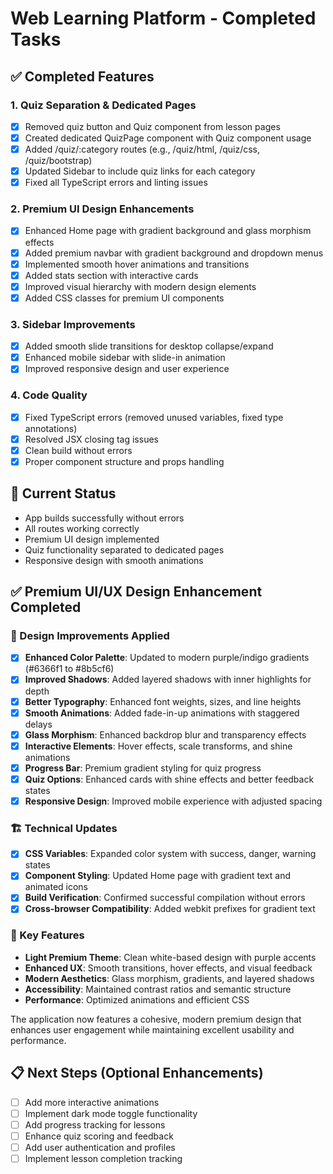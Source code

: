# Web Learning Platform - Completed Tasks

## ✅ Completed Features

### 1. Quiz Separation & Dedicated Pages
- [x] Removed quiz button and Quiz component from lesson pages
- [x] Created dedicated QuizPage component with Quiz component usage
- [x] Added /quiz/:category routes (e.g., /quiz/html, /quiz/css, /quiz/bootstrap)
- [x] Updated Sidebar to include quiz links for each category
- [x] Fixed all TypeScript errors and linting issues

### 2. Premium UI Design Enhancements
- [x] Enhanced Home page with gradient background and glass morphism effects
- [x] Added premium navbar with gradient background and dropdown menus
- [x] Implemented smooth hover animations and transitions
- [x] Added stats section with interactive cards
- [x] Improved visual hierarchy with modern design elements
- [x] Added CSS classes for premium UI components

### 3. Sidebar Improvements
- [x] Added smooth slide transitions for desktop collapse/expand
- [x] Enhanced mobile sidebar with slide-in animation
- [x] Improved responsive design and user experience

### 4. Code Quality
- [x] Fixed TypeScript errors (removed unused variables, fixed type annotations)
- [x] Resolved JSX closing tag issues
- [x] Clean build without errors
- [x] Proper component structure and props handling

## 🎯 Current Status
- App builds successfully without errors
- All routes working correctly
- Premium UI design implemented
- Quiz functionality separated to dedicated pages
- Responsive design with smooth animations

## ✅ Premium UI/UX Design Enhancement Completed

### 🎨 Design Improvements Applied
- [x] **Enhanced Color Palette**: Updated to modern purple/indigo gradients (#6366f1 to #8b5cf6)
- [x] **Improved Shadows**: Added layered shadows with inner highlights for depth
- [x] **Better Typography**: Enhanced font weights, sizes, and line heights
- [x] **Smooth Animations**: Added fade-in-up animations with staggered delays
- [x] **Glass Morphism**: Enhanced backdrop blur and transparency effects
- [x] **Interactive Elements**: Hover effects, scale transforms, and shine animations
- [x] **Progress Bar**: Premium gradient styling for quiz progress
- [x] **Quiz Options**: Enhanced cards with shine effects and better feedback states
- [x] **Responsive Design**: Improved mobile experience with adjusted spacing

### 🏗️ Technical Updates
- [x] **CSS Variables**: Expanded color system with success, danger, warning states
- [x] **Component Styling**: Updated Home page with gradient text and animated icons
- [x] **Build Verification**: Confirmed successful compilation without errors
- [x] **Cross-browser Compatibility**: Added webkit prefixes for gradient text

### 🎯 Key Features
- **Light Premium Theme**: Clean white-based design with purple accents
- **Enhanced UX**: Smooth transitions, hover effects, and visual feedback
- **Modern Aesthetics**: Glass morphism, gradients, and layered shadows
- **Accessibility**: Maintained contrast ratios and semantic structure
- **Performance**: Optimized animations and efficient CSS

The application now features a cohesive, modern premium design that enhances user engagement while maintaining excellent usability and performance.

## 📋 Next Steps (Optional Enhancements)
- [ ] Add more interactive animations
- [ ] Implement dark mode toggle functionality
- [ ] Add progress tracking for lessons
- [ ] Enhance quiz scoring and feedback
- [ ] Add user authentication and profiles
- [ ] Implement lesson completion tracking
